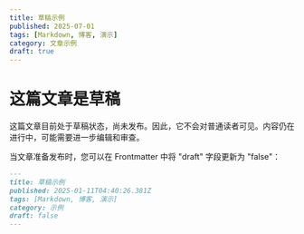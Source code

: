 ```yaml
---
title: 草稿示例
published: 2025-07-01
tags: [Markdown, 博客, 演示]
category: 文章示例
draft: true
---
```


# 这篇文章是草稿

这篇文章目前处于草稿状态，尚未发布。因此，它不会对普通读者可见。内容仍在进行中，可能需要进一步编辑和审查。

当文章准备发布时，您可以在 Frontmatter 中将 "draft" 字段更新为 "false"：

```markdown
---
title: 草稿示例
published: 2025-01-11T04:40:26.381Z
tags: [Markdown, 博客, 演示]
category: 示例
draft: false
---
